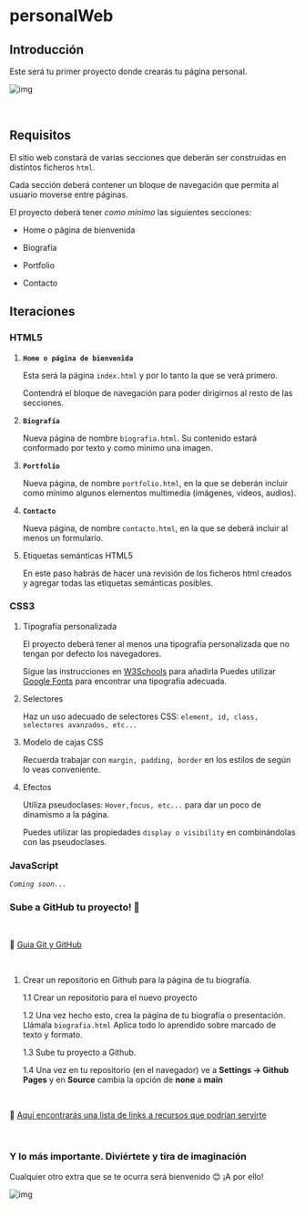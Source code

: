 # personalWeb

## Introducción ##

Este será tu primer proyecto donde crearás tu página personal.

![img](../personalWeb/assets/htmlcss.jpg)

<br>

## Requisitos ##

El sitio web constará de varias secciones que deberán ser construidas en distintos ficheros `html`. 

Cada sección deberá contener un bloque de navegación que permita al usuario moverse entre páginas. 

El proyecto deberá tener _como mínimo_ las siguientes secciones:

- Home o página de bienvenida

- Biografía

- Portfolio 

- Contacto


## Iteraciones ##

### HTML5 ###

1. **`Home o página de bienvenida`**

    Esta será la página `index.html` y por lo tanto la que se verá primero.

    Contendrá el bloque de navegación para poder dirigirnos al resto de las secciones.

2. **`Biografía`**

    Nueva página de nombre `biografia.html`.
    Su contenido estará conformado por texto y como mínimo una imagen. 

3. **`Portfolio`**

    Nueva página, de nombre `portfolio.html`, en la que se deberán incluir como mínimo algunos elementos multimedia (imágenes, videos, audios).

4. **`Contacto`**

    Nueva página, de nombre `contacto.html`, en la que se deberá incluir al menos un formulario.

5. Etiquetas semánticas HTML5

    En este paso habrás de hacer una revisión de los ficheros html creados y agregar todas las etiquetas semánticas posibles.

### CSS3 ###

1. Tipografía personalizada

    El proyecto deberá tener al menos una tipografía personalizada que no tengan por defecto los navegadores.

    Sigue las instrucciones en [W3Schools](https://www.w3schools.com/howto/howto_google_fonts.asp) para añadirla
    Puedes utilizar [Google Fonts](https://fonts.google.com) para encontrar una tipografía adecuada.

2. Selectores

    Haz un uso adecuado de selectores CSS: `element, id, class, selectores avanzados, etc...`

2. Modelo de cajas CSS

    Recuerda trabajar con `margin, padding, border` en los estilos de según lo veas conveniente.

3. Efectos

    Utiliza pseudoclases: `Hover,focus, etc...` para dar un poco de dinamismo a la página.

    Puedes utilizar las propiedades `display o visibility` en combinándolas con las pseudoclases.

### JavaScript ###

_`Coming soon...`_

### Sube a GitHub tu proyecto! 🚀 ###

<br>

🧩 [Guia Git y GitHub](./git-y-github.md)

<br>

1. Crear un repositorio en Github para la página de tu biografía.

    1.1 Crear un repositorio para el nuevo proyecto

    1.2 Una vez hecho esto, crea la página de tu biografía o presentación. Llámala `biografia.html` Aplica todo lo aprendido sobre marcado de texto y formato.

    1.3 Sube tu proyecto a Github.
    
    1.4 Una vez en tu repositorio (en el navegador) ve a **Settings -> Github Pages** y en **Source** cambia la opción de **none** a **main**

<br>

🧩 [Aquí encontrarás una lista de links a recursos que podrían servirte](./recursos-ejercicio.md)


<br>

### Y lo más importante. Diviértete y tira de imaginación ###

Cualquier otro extra que se te ocurra será bienvenido :blush: ¡A por ello!

![img](../personalWeb/assets/htmlcssjs.jpg)

